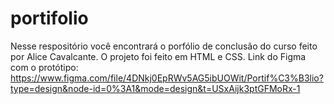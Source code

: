 # portifolio
Nesse respositório você encontrará o porfólio de conclusão do curso feito por Alice Cavalcante.
O projeto foi feito em HTML e CSS.
Link do Figma com o protótipo: https://www.figma.com/file/4DNkj0EpRWv5AG5ibUOWit/Portif%C3%B3lio?type=design&node-id=0%3A1&mode=design&t=USxAijk3ptGFMoRx-1
